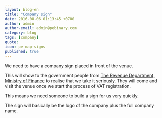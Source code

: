 ```yaml
---
layout: blog-en
title: "Company sign"
date: 2016-08-06 01:13:45 +0700
author: admin
author-email: admin@pebinary.com
category: blog
tags: [company]
quote:
icon: pe-map-signs
published: true
---
```


We need to have a company sign placed in front of the venue.

This will show to the government people from [The Revenue Department, Ministry of Finance] to realise that we take it seriously. They will come and visit the venue once we start the process of VAT registration.

This means we need someone to build a sign for us very quickly.

The sign will basically be the logo of the company plus the full company name.


[The Revenue Department, Ministry of Finance]: http://www.rd.go.th
